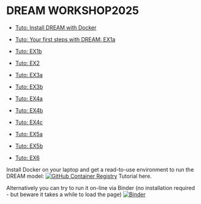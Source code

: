 # DREAM WORKSHOP2025


* [Tuto: Install DREAM with Docker](2025-07-15_Start-Docker-participants.md)

* [Tuto: Your first steps with DREAM: EX1a](2025-07-15_workshop-EX1a.ipynb)
* [Tuto: EX1b](2025-07-15_workshop-EX1b.ipynb)
* [Tuto: EX2](2025-07-15_workshop-EX2.ipynb)
* [Tuto: EX3a](2025-07-15_workshop-EX3a.ipynb)
* [Tuto: EX3b](2025-07-15_workshop-EX3b.ipynb)
* [Tuto: EX4a](2025-07-15_workshop-EX4a.ipynb)
* [Tuto: EX4b](2025-07-15_workshop-EX4b.ipynb)
* [Tuto: EX4c](2025-07-15_workshop-EX4c.ipynb)
* [Tuto: EX5a](2025-07-15_workshop-EX5a.ipynb)
* [Tuto: EX5b](2025-07-15_workshop-EX5b.ipynb)
* [Tuto: EX6](2025-07-15_workshop-EX6.ipynb)


Install Docker on your laptop and get a read-to-use environment to run the DREAM model:
[![GitHub Container Registry](https://img.shields.io/badge/GHCR-dreamgcm--env-blue?logo=github&logoColor=white)](https://github.com/dream-gcm/dream-docker/pkgs/container/dreamgcm-env)
Tutorial here.

Alternatively you can try to run it on-line via Binder (no installation required - but beware it takes a while to load the page)
[![Binder](https://mybinder.org/badge_logo.svg)](https://mybinder.org/v2/gh/dream-gcm/workshop-notebooks-2025/main?urlpath=lab)
